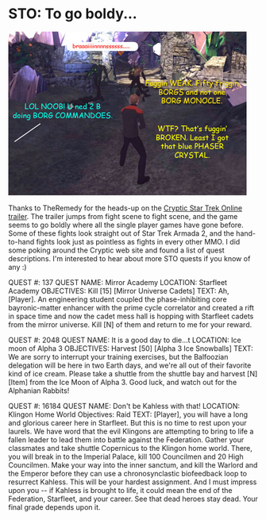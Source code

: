 # STO: To go boldy...

![](../uploads/2008/08/borg.jpg "borg")

Thanks to TheRemedy for the heads-up on the [Cryptic Star Trek Online trailer](http://www.gametrailers.com/player/38183.html). The trailer jumps from fight scene to fight scene, and the game seems to go boldly where all the single player games have gone before. Some of these fights look straight out of Star Trek Armada 2, and the hand-to-hand fights look just as pointless as fights in every other MMO. I did some poking around the Cryptic web site and found a list of quest descriptions. I'm interested to hear about more STO quests if you know of any :)

QUEST #: 137
QUEST NAME: Mirror Academy
LOCATION: Starfleet Academy
OBJECTIVES: Kill [15] [Mirror Universe Cadets]
TEXT: Ah, [Player]. An engineering student coupled the phase-inhibiting core bayronic-matter enhancer with the prime cycle correlator and created a rift in space time and now the cadet mess hall is hopping with Starfleet cadets from the mirror universe. Kill [N] of them and return to me for your reward.

QUEST #: 2048
QUEST NAME: It is a good day to die...t
LOCATION: Ice moon of Alpha 3
OBJECTIVES: Harvest [50] [Alpha 3 Ice Snowballs]
TEXT: We are sorry to interrupt your training exercises, but the Balfoozian delegation will be here in two Earth days, and we're all out of their favorite kind of ice cream. Please take a shuttle from the shuttle bay and harvest [N] [Item] from the Ice Moon of Alpha 3. Good luck, and watch out for the Alphanian Rabbits!

QUEST #: 16184
QUEST NAME: Don't be Kahless with that!
LOCATION: Klingon Home World
Objectives: Raid
TEXT: [Player], you will have a long and glorious career here in Starfleet. But this is no time to rest upon your laurels. We have word that the evil Klingons are attempting to bring to life a fallen leader to lead them into battle against the Federation. Gather your classmates and take shuttle Copernicus to the Klingon home world. There, you will break in to the Imperial Palace, kill 100 Councilmen and 20 High Councilmen. Make your way into the inner sanctum, and kill the Warlord and the Emperor before they can use a chronosynclastic biofeedback loop to resurrect Kahless. This will be your hardest assignment. And I must impress upon you -- if Kahless is brought to life, it could mean the end of the Federation, Starfleet, and your career. See that dead heroes stay dead. Your final grade depends upon it.

